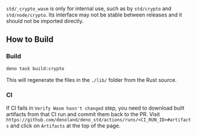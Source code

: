 `std/_crypto_wasm` is only for internal use, such as by `std/crypto` and
`std/node/crypto`. Its interface may not be stable between releases and it
should not be imported directly.

## How to Build

### Build

```sh
deno task build:crypto
```

This will regenerate the files in the `./lib/` folder from the Rust source.

### CI

If CI fails in `Verify Wasm hasn't changed` step, you need to download built
artifacts from that CI run and commit them back to the PR. Visit
`https://github.com/denoland/deno_std/actions/runs/<CI_RUN_ID>#artifacts` and
click on `Artifacts` at the top of the page.
